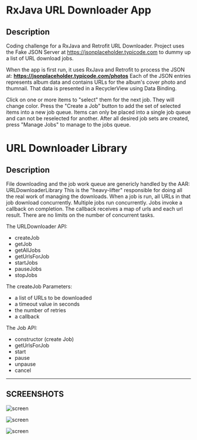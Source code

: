 RxJava URL Downloader App
=========================

## Description

Coding challenge for a RxJava and Retrofit URL Downloader.  Project uses the Fake JSON Server at https://jsonplaceholder.typicode.com to dummy up a list of URL download jobs.

When the app is first run, it uses RxJava and Retrofit to process the JSON at:
<b>https://jsonplaceholder.typicode.com/photos</b>  Each of the JSON entries
represents album data and contains URLs for the album's cover photo and thumnail.
That data is presented in a RecyclerView using Data Binding.

Click on one or more items to "select" them for the next job. They will change color.
Press the "Create a Job" button to add the set of selected items into a new job queue.
Items can only be placed into a single job queue and can not be reselected for another.
After all desired job sets are created, press "Manage Jobs" to manage to the jobs queue.


URL Downloader Library
======================

## Description

File downloading and the job work queue are genericly handled by the AAR: URLDownloaderLibrary
This is the "heavy-lifter" responsible for doing all the real work of managing the downloads.
When a job is run, all URLs in that job download concurrently. Multiple jobs run concurrently.
Jobs invoke a callback on completion. The callback receives a map of urls and each url result.
There are no limits on the number of concurrent tasks.

The URLDownloader API:
 * createJob
 * getJob
 * getAllJobs
 * getUrlsForJob
 * startJobs
 * pauseJobs
 * stopJobs

The createJob Parameters:
 * a list of URLs to be downloaded
 * a timeout value in seconds
 * the number of retries
 * a callback

The Job API:
 * constructor (create Job)
 * getUrlsForJob
 * start
 * pause
 * unpause
 * cancel


---
SCREENSHOTS
---


![screen](../master/screens/create_jobs.png)

![screen](../master/screens/job_list.png)

![screen](../master/screens/job_details.png)

